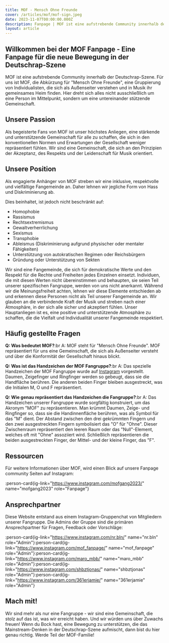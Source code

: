 ```yaml
---
title: MOF - Mensch Ohne Freunde
cover: /articles/mof/mof-sign.jpeg
date: 2023-11-07T00:00:00.000Z
description: Fanpage | MOF ist eine aufstrebende Community innerhalb der Deutschrap-Szene
layout: article
---
```


## Willkommen bei der MOF Fanpage - Eine Fanpage für die neue Bewegung in der Deutschrap-Szene

MOF ist eine aufstrebende Community innerhalb der Deutschrap-Szene. Für uns ist MOF, die Abkürzung für "Mensch Ohne Freunde", eine Gruppierung von Individualisten, die sich als Außenseiter verstehen und in Musik ihr gemeinsames Heim finden. Hier dreht sich alles nicht ausschließlich um eine Person im Mittelpunkt, sondern um eine untereinander stützende Gemeinschaft.

## Unsere Passion

Als begeisterte Fans von MOF ist unser höchstes Anliegen, eine stärkende und unterstützende Gemeinschaft für alle zu schaffen, die sich in den konventionellen Normen und Erwartungen der Gesellschaft weniger repräsentiert fühlen. Wir sind eine Gemeinschaft, die sich an den Prinzipien der Akzeptanz, des Respekts und der Leidenschaft für Musik orientiert.

## Unsere Position

Als engagierte Anhänger von MOF streben wir eine inklusive, respektvolle und vielfältige Fangemeinde an. Daher lehnen wir jegliche Form von Hass und Diskriminierung ab.

Dies beinhaltet, ist jedoch nicht beschränkt auf:

- Homophobie
- Rassismus
- Rechtsextremismus
- Gewaltverherrlichung
- Sexismus
- Transphobie
- Ableismus (Diskriminierung aufgrund physischer oder mentaler Fähigkeiten)
- Unterstützung von autokratischen Regimen oder Reichsbürgern
- Gründung oder Unterstützung von Sekten

Wir sind eine Fangemeinde, die sich für demokratische Werte und den Respekt für die Rechte und Freiheiten jedes Einzelnen einsetzt. Individuen, die mit diesen Werten nicht übereinstimmen und behaupten, sie seien Teil unserer spezifischen Fangruppe, werden von uns nicht anerkannt. Während wir die Meinungsfreiheit achten, lehnen wir diese Elemente entschieden ab und erkennen diese Personen nicht als Teil unserer Fangemeinde an. Wir glauben an die verbindende Kraft der Musik und streben nach einer Atmosphäre, in der sich alle sicher und akzeptiert fühlen. Unser Hauptanliegen ist es, eine positive und unterstützende Atmosphäre zu schaffen, die die Vielfalt und Individualität unserer Fangemeinde respektiert.

## Häufig gestellte Fragen

**Q: Was bedeutet MOF?**:br
A: MOF steht für "Mensch Ohne Freunde". MOF repräsentiert für uns eine Gemeinschaft, die sich als Außenseiter versteht und über die Konformität der Gesellschaft hinaus blickt.

**Q: Was ist das Handzeichen der MOF Fangruppe?**:br
A: Das spezielle Handzeichen der MOF Fangruppe wurde auf [Instagram](https://www.instagram.com/p/CwSN4CRNN-L/?img_index=1) vorgestellt. Daumen, Zeigefinger und Ringfinger werden so gebeugt, dass sie die Handfläche berühren. Die anderen beiden Finger bleiben ausgestreckt, was die Initialen M, O und F repräsentiert.

**Q: Wie genau repräsentiert das Handzeichen die Fangruppe?**:br
A: Das Handzeichen unserer Fangruppe wurde sorgfältig konstruiert, um das Akronym "MOF" zu repräsentieren. Man krümmt Daumen, Zeige- und Ringfinger so, dass sie die Handinnenfläche berühren, was als Symbol für das "M" dient. Der Abstand zwischen den drei gekrümmten Fingern und den zwei ausgestreckten Fingern symbolisiert das "O" für "Ohne". Dieser Zwischenraum repräsentiert den leeren Raum oder das "Null"-Element, welches oft mit "Ohne" assoziiert wird. Schließlich repräsentieren die beiden ausgestreckten Finger, der Mittel- und der kleine Finger, das "F".

## Ressourcen

Für weitere Informationen über MOF, wird einen Blick auf unsere Fanpage community Seiten auf Instagram:

:person-card{ig-link="https://www.instagram.com/mofgang2023/" name="mofgang2023" role="Fanpage"}

## Ansprechpartner

Diese Website entstand aus einem Instagram-Gruppenchat von Mitgliedern unserer Fangruppe. Die Admins der Gruppe sind die primären Ansprechpartner für Fragen, Feedback oder Vorschläge:

:person-card{ig-link="https://www.instagram.com/nr.bln/" name="nr.bln" role="Admin"}\:person-card{ig-link="<https://www.instagram.com/mof_fanpage/>" name="mof\_fanpage" role="Admin"}\:person-card{ig-link="<https://www.instagram.com/maro_mbb/>" name="maro\_mbb" role="Admin"}\:person-card{ig-link="<https://www.instagram.com/shbztjonas/>" name="shbztjonas" role="Admin"}\:person-card{ig-link="<https://www.instagram.com/361erjamie/>" name="361erjamie" role="Admin"}

## Mach mit!

Wir sind mehr als nur eine Fangruppe - wir sind eine Gemeinschaft, die stolz auf das ist, was wir erreicht haben. Und wir würden uns über Zuwachs freuen! Wenn du Bock hast, eine Bewegung zu unterstützen, die das Mainstream-Denken in der Deutschrap-Szene aufmischt, dann bist du hier genau richtig. Werde Teil der MOF-Familie!
